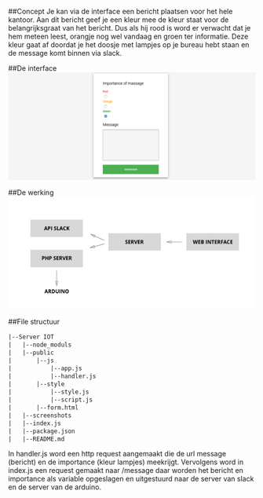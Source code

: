 ##Concept
Je kan via de interface een bericht plaatsen voor het hele kantoor. 
Aan dit bericht geef je een kleur mee de kleur staat voor de belangrijksgraat van het bericht. Dus als hij rood is word er verwacht dat je hem meteen leest, orangje nog wel vandaag en groen ter informatie. Deze kleur gaat af doordat je het doosje met lampjes op je bureau hebt staan en de message komt binnen via slack. 

##De interface
![alt tag](https://github.com/heleensnoeck/iot_her/blob/master/week%201/donderdag/screenshots/interface.png) 

##De werking
![alt tag](https://github.com/heleensnoeck/iot_her/blob/master/week%201/donderdag/screenshots/flowchart.jpg) 

##File structuur
```
|--Server IOT
|	|--node_moduls
|   |--public
|   	|--js
|			|--app.js
|			|--handler.js
|		|--style
|			|--style.js
|			|--script.js
|		|--form.html  
|   |--screenshots
|   |--index.js
|   |--package.json
|   |--README.md
```

In handler.js word een http request aangemaakt die de url message (bericht) en de importance (kleur lampjes) meekrijgt. 
Vervolgens word in index.js een request gemaakt naar /message daar worden het bericht en importance als variable opgeslagen en uitgestuurd naar de server van slack en de server van de arduino. 
